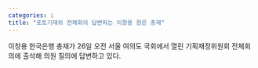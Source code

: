 ```yaml
---
categories: i
title: "포토기재위 전체회의 답변하는 이창용 한은 총재"
---
```

 이창용 한국은행 총재가 26일 오전 서울 여의도 국회에서 열린 기획재정위원회 전체회의에 출석해 의원 질의에 답변하고 있다.